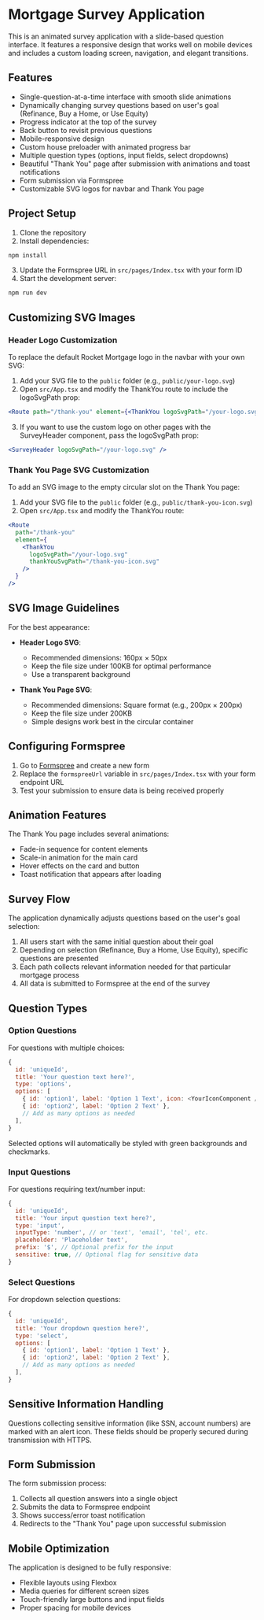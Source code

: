 
# Mortgage Survey Application

This is an animated survey application with a slide-based question interface. It features a responsive design that works well on mobile devices and includes a custom loading screen, navigation, and elegant transitions.

## Features

- Single-question-at-a-time interface with smooth slide animations
- Dynamically changing survey questions based on user's goal (Refinance, Buy a Home, or Use Equity)
- Progress indicator at the top of the survey
- Back button to revisit previous questions
- Mobile-responsive design
- Custom house preloader with animated progress bar
- Multiple question types (options, input fields, select dropdowns)
- Beautiful "Thank You" page after submission with animations and toast notifications
- Form submission via Formspree
- Customizable SVG logos for navbar and Thank You page

## Project Setup

1. Clone the repository
2. Install dependencies:
```bash
npm install
```
3. Update the Formspree URL in `src/pages/Index.tsx` with your form ID
4. Start the development server:
```bash
npm run dev
```

## Customizing SVG Images

### Header Logo Customization

To replace the default Rocket Mortgage logo in the navbar with your own SVG:

1. Add your SVG file to the `public` folder (e.g., `public/your-logo.svg`)
2. Open `src/App.tsx` and modify the ThankYou route to include the logoSvgPath prop:

```jsx
<Route path="/thank-you" element={<ThankYou logoSvgPath="/your-logo.svg" />} />
```

3. If you want to use the custom logo on other pages with the SurveyHeader component, pass the logoSvgPath prop:

```jsx
<SurveyHeader logoSvgPath="/your-logo.svg" />
```

### Thank You Page SVG Customization

To add an SVG image to the empty circular slot on the Thank You page:

1. Add your SVG file to the `public` folder (e.g., `public/thank-you-icon.svg`)
2. Open `src/App.tsx` and modify the ThankYou route:

```jsx
<Route 
  path="/thank-you" 
  element={
    <ThankYou 
      logoSvgPath="/your-logo.svg" 
      thankYouSvgPath="/thank-you-icon.svg" 
    />
  } 
/>
```

## SVG Image Guidelines

For the best appearance:

- **Header Logo SVG**:
  - Recommended dimensions: 160px × 50px
  - Keep the file size under 100KB for optimal performance
  - Use a transparent background

- **Thank You Page SVG**:
  - Recommended dimensions: Square format (e.g., 200px × 200px)
  - Keep the file size under 200KB
  - Simple designs work best in the circular container

## Configuring Formspree

1. Go to [Formspree](https://formspree.io/) and create a new form
2. Replace the `formspreeUrl` variable in `src/pages/Index.tsx` with your form endpoint URL
3. Test your submission to ensure data is being received properly

## Animation Features

The Thank You page includes several animations:

- Fade-in sequence for content elements
- Scale-in animation for the main card
- Hover effects on the card and button
- Toast notification that appears after loading

## Survey Flow

The application dynamically adjusts questions based on the user's goal selection:

1. All users start with the same initial question about their goal
2. Depending on selection (Refinance, Buy a Home, Use Equity), specific questions are presented
3. Each path collects relevant information needed for that particular mortgage process
4. All data is submitted to Formspree at the end of the survey

## Question Types

### Option Questions

For questions with multiple choices:

```javascript
{
  id: 'uniqueId',
  title: 'Your question text here?',
  type: 'options',
  options: [
    { id: 'option1', label: 'Option 1 Text', icon: <YourIconComponent /> }, // Icon is optional
    { id: 'option2', label: 'Option 2 Text' },
    // Add as many options as needed
  ],
}
```

Selected options will automatically be styled with green backgrounds and checkmarks.

### Input Questions

For questions requiring text/number input:

```javascript
{
  id: 'uniqueId',
  title: 'Your input question text here?',
  type: 'input',
  inputType: 'number', // or 'text', 'email', 'tel', etc.
  placeholder: 'Placeholder text',
  prefix: '$', // Optional prefix for the input
  sensitive: true, // Optional flag for sensitive data
}
```

### Select Questions

For dropdown selection questions:

```javascript
{
  id: 'uniqueId',
  title: 'Your dropdown question here?',
  type: 'select',
  options: [
    { id: 'option1', label: 'Option 1 Text' },
    { id: 'option2', label: 'Option 2 Text' },
    // Add as many options as needed
  ],
}
```

## Sensitive Information Handling

Questions collecting sensitive information (like SSN, account numbers) are marked with an alert icon. These fields should be properly secured during transmission with HTTPS.

## Form Submission

The form submission process:

1. Collects all question answers into a single object
2. Submits the data to Formspree endpoint
3. Shows success/error toast notification
4. Redirects to the "Thank You" page upon successful submission

## Mobile Optimization

The application is designed to be fully responsive:

- Flexible layouts using Flexbox
- Media queries for different screen sizes
- Touch-friendly large buttons and input fields
- Proper spacing for mobile devices
